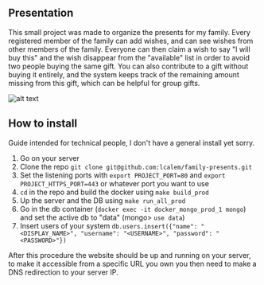 
## Presentation

This small project was made to organize the presents for my family.
Every registered member of the family can add wishes, and can see wishes from other members of the family.
Everyone can then claim a wish to say "I will buy this" and the wish disappear from the "available" list in order to avoid two people buying the same gift.
You can also contribute to a gift without buying it entirely, and the system keeps track of the remaining amount missing from this gift, which can be helpful for group gifts.

![alt text](https://github.com/lcalem/family-presents/blob/master/img/interface.png)

## How to install

Guide intended for technical people, I don't have a general install yet sorry.

1. Go on your server
2. Clone the repo `git clone git@github.com:lcalem/family-presents.git`
3. Set the listening ports with `export PROJECT_PORT=80` and `export PROJECT_HTTPS_PORT=443` or whatever port you want to use
4. `cd` in the repo and build the docker using `make build_prod`
5. Up the server and the DB using `make run_all_prod`
6. Go in the db container (`docker exec -it docker_mongo_prod_1 mongo`) and set the active db to "data" (mongo> `use data`)
7. Insert users of your system `db.users.insert({"name": "<DISPLAY_NAME>", "username": "<USERNAME>", "password": "<PASSWORD>"})`

After this procedure the website should be up and running on your server, to make it accessible from a specific URL you own you then need to make a DNS redirection to your server IP.

